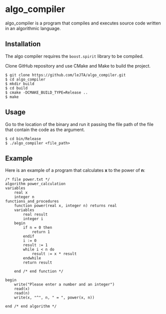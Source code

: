 # algo_compiler

algo_compiler is a program that compiles and executes source code written in an algorithmic language.

## Installation

The algo compiler requires the `boost.spirit` library to be compiled.

Clone GitHub repository and use CMake and Make to build the project.

```
$ git clone https://github.com/leJTA/algo_compiler.git
$ cd algo_compiler
$ mkdir build
$ cd build
$ cmake -DCMAKE_BUILD_TYPE=Release ..
$ make
```

## Usage

Go to the location of the binary and run it passing the file path of the file that contain the code as the argument.

```
$ cd bin/Release
$ ./algo_compiler <file_path>
```

## Example

Here is an example of a program that calculates **x** to the power of **n**:

```
/* file power.txt */
algorithm power_calculation
variables
	real x
	integer n
functions_and_procedures
	function power(real x, integer n) returns real
	variables
		real result
		integer i
	begin
		if n = 0 then
			return 1
		endif
		i := 0
		result := 1
		while i < n do
			result := x * result
		endwhile
		return result

	end	/* end function */

begin
	write("Please enter a number and an integer")
	read(x)
	read(n)
	write(x, "^", n, " = ", power(x, n))

end	/* end algorithm */
```
